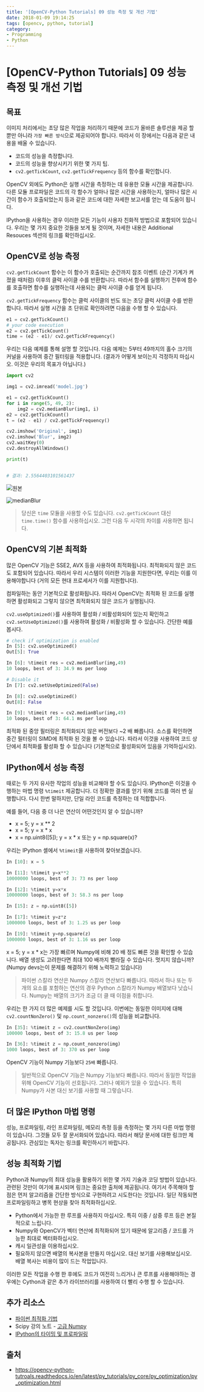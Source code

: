 ```yaml
---
title: '[OpenCV-Python Tutorials] 09 성능 측정 및 개선 기법'
date: 2018-01-09 19:14:25
tags: [opencv, python, tutorial]
category:
- Programming
- Python
---
```


# [OpenCV-Python Tutorials] 09 성능 측정 및 개선 기법

## 목표

이미지 처리에서는 초당 많은 작업을 처리하기 때문에 코드가 올바른 솔루션을 제공 할 뿐만 아니라 `가장 빠른 방식`으로 제공되어야 합니다. 따라서 이 장에서는 다음과 같은 내용을 배울 수 있습니다. 

- 코드의 성능을 측정합니다.
- 코드의 성능을 향상시키기 위한 몇 가지 팁.
- `cv2.getTickCount`, `cv2.getTickFrequency` 등의 함수를 확인합니다.

OpenCV 외에도 Python은 실행 시간을 측정하는 데 유용한 모듈 시간을 제공합니다. 다른 모듈 프로파일은 코드의 각 함수가 얼마나 많은 시간을 사용하는지, 얼마나 많은 시간이 함수가 호출되었는지 등과 같은 코드에 대한 자세한 보고서를 얻는 데 도움이 됩니다. 

IPython을 사용하는 경우 이러한 모든 기능이 사용자 친화적 방법으로 포함되어 있습니다. 우리는 몇 가지 중요한 것들을 보게 될 것이며, 자세한 내용은 Additional Resouces 섹션의 링크를 확인하십시오.

## OpenCV로 성능 측정

`cv2.getTickCount` 함수는 이 함수가 호출되는 순간까지 참조 이벤트 (순간 기계가 켜졌을 때처럼) 이후의 클럭 사이클 수를 반환합니다. 따라서 함수를 실행하기 전후에 함수를 호출하면 함수를 실행하는데 사용되는 클럭 사이클 수를 얻게 됩니다.

`cv2.getTickFrequency` 함수는 클럭 사이클의 빈도 또는 초당 클럭 사이클 수를 반환합니다. 따라서 실행 시간을 초 단위로 확인하려면 다음을 수행 할 수 있습니다.

```python
e1 = cv2.getTickCount()
# your code execution
e2 = cv2.getTickCount()
time = (e2 - e1)/ cv2.getTickFrequency()
```

우리는 다음 예제를 통해 설명 할 것입니다. 다음 예제는 5부터 49까지의 홀수 크기의 커널을 사용하여 중간 필터링을 적용합니다. (결과가 어떻게 보이는지 걱정하지 마십시오. 이것은 우리의 목표가 아닙니다.)

```python
import cv2

img1 = cv2.imread('model.jpg')

e1 = cv2.getTickCount()
for i in range(5, 49, 2):
    img2 = cv2.medianBlur(img1, i)
e2 = cv2.getTickCount()
t = (e2 - e1) / cv2.getTickFrequency()

cv2.imshow('Original', img1)
cv2.imshow('Blur', img2)
cv2.waitKey(0)
cv2.destroyAllWindows()

print(t)


# 결과: 2.5564403101561437
```


![원본](https://goo.gl/HiuJ4e)

![medianBlur](https://goo.gl/D84KTf)



> 당신은 `time` 모듈을 사용할 수도 있습니다. `cv2.getTickCount` 대신 `time.time()` 함수를 사용하십시오. 그런 다음 두 시각의 차이를 사용하면 됩니다.


## OpenCV의 기본 최적화

많은 OpenCV 기능은 SSE2, AVX 등을 사용하여 최적화됩니다. 최적화되지 않은 코드도 포함되어 있습니다. 따라서 우리 시스템이 이러한 기능을 지원한다면, 우리는 이를 이용해야합니다 (거의 모든 현대 프로세서가 이를 지원합니다). 

컴파일하는 동안 기본적으로 활성화됩니다. 따라서 OpenCV는 최적화 된 코드를 실행하면 활성화되고 그렇지 않으면 최적화되지 않은 코드가 실행됩니다. 

`cv2.useOptimized()`를 사용하여 활성화 / 비활성화되어 있는지 확인하고 `cv2.setUseOptimized()`를 사용하여 활성화 / 비활성화 할 수 있습니다. 간단한 예를 봅시다.

```python
# check if optimization is enabled
In [5]: cv2.useOptimized()
Out[5]: True

In [6]: %timeit res = cv2.medianBlur(img,49)
10 loops, best of 3: 34.9 ms per loop

# Disable it
In [7]: cv2.setUseOptimized(False)

In [8]: cv2.useOptimized()
Out[8]: False

In [9]: %timeit res = cv2.medianBlur(img,49)
10 loops, best of 3: 64.1 ms per loop
```

최적화 된 중앙 필터링은 최적화되지 않은 버전보다 ~2 배 빠릅니다. 소스를 확인하면 중간 필터링이 SIMD에 최적화 된 것을 볼 수 있습니다. 따라서 이것을 사용하여 코드 상단에서 최적화를 활성화 할 수 있습니다 (기본적으로 활성화되어 있음을 기억하십시오).

## IPython에서 성능 측정

때로는 두 가지 유사한 작업의 성능을 비교해야 할 수도 있습니다. IPython은 이것을 수행하는 마법 명령 `%timeit` 제공합니다. 더 정확한 결과를 얻기 위해 코드를 여러 번 실행합니다. 다시 한번 말하지만, 단일 라인 코드를 측정하는 데 적합합니다.

예를 들어, 다음 중 더 나은 연산이 어떤것인지 알 수 있습니까? 

- x = 5; y = x ** 2
- x = 5; y = x * x
- x = np.uint8([5]); y = x * x 또는 y = np.square(x)? 

우리는 IPython 셸에서 `%timeit`을 사용하여 찾아보겠습니다.

```python
In [10]: x = 5

In [11]: %timeit y=x**2
10000000 loops, best of 3: 73 ns per loop

In [12]: %timeit y=x*x
10000000 loops, best of 3: 58.3 ns per loop

In [15]: z = np.uint8([5])

In [17]: %timeit y=z*z
1000000 loops, best of 3: 1.25 us per loop

In [19]: %timeit y=np.square(z)
1000000 loops, best of 3: 1.16 us per loop
```

x = 5; y = x * x는 가장 빠르며 Numpy에 비해 20 배 정도 빠른 것을 확인할 수 있습니다. 배열 생성도 고려한다면 최대 100 배까지 빨라질 수 있습니다. 멋지지 않습니까? (Numpy devs는이 문제를 해결하기 위해 노력하고 있습니다)

> 파이썬 스칼라 연산은 Numpy 스칼라 연산보다 빠릅니다. 따라서 하나 또는 두 개의 요소를 포함하는 연산의 경우 Python 스칼라가 Numpy 배열보다 낫습니다. Numpy는 배열의 크기가 조금 더 클 때 이점을 취합니다.

우리는 한 가지 더 많은 예제를 시도 할 것입니다. 이번에는 동일한 이미지에 대해 `cv2.countNonZero()` 및 `np.count_nonzero()`의 성능을 비교합니다.

```python
In [35]: %timeit z = cv2.countNonZero(img)
100000 loops, best of 3: 15.8 us per loop

In [36]: %timeit z = np.count_nonzero(img)
1000 loops, best of 3: 370 us per loop
```

OpenCV 기능이 Numpy 기능보다 `25배` 빠릅니다.

> 일반적으로 OpenCV 기능은 Numpy 기능보다 빠릅니다. 따라서 동일한 작업을 위해 OpenCV 기능이 선호됩니다. 그러나 예외가 있을 수 있습니다. 특히 Numpy가 사본 대신 보기를 사용할 때 그렇습니다.

## 더 많은 IPython 마법 명령

성능, 프로파일링, 라인 프로파일링, 메모리 측정 등을 측정하는 몇 가지 다른 마법 명령이 있습니다. 그것들 모두 잘 문서화되어 있습니다. 따라서 해당 문서에 대한 링크만 제공됩니다. 관심있는 독자는 링크를 확인하시기 바랍니다.

## 성능 최적화 기법

Python과 Numpy의 최대 성능을 활용하기 위한 몇 가지 기술과 코딩 방법이 있습니다. 관련된 것만이 여기에 표시되며 링크는 중요한 출처에 제공됩니다. 여기서 주목해야 할 점은 먼저 알고리즘을 간단한 방식으로 구현하려고 시도한다는 것입니다. 일단 작동되면 프로파일링하고 병목 현상을 찾아 최적화하십시오.

- Python에서 가능한 한 루프를 사용하지 마십시오. 특히 이중 / 삼중 루프 등은 본질적으로 느립니다.
- Numpy와 OpenCV가 벡터 연산에 최적화되어 있기 때문에 알고리즘 / 코드를 가능한 최대로 벡터화하십시오.
- 캐시 일관성을 이용하십시오.
- 필요하지 않으면 배열의 복사본을 만들지 마십시오. 대신 보기를 사용해보십시오. 배열 복사는 비용이 많이 드는 작업입니다.

이러한 모든 작업을 수행 한 후에도 코드가 여전히 느리거나 큰 루프를 사용해야하는 경우에는 Cython과 같은 추가 라이브러리를 사용하여 더 빨리 수행 할 수 있습니다.


## 추가 리소스

- [파이썬 최적화 기법](https://wiki.python.org/moin/PythonSpeed/PerformanceTips)
- Scipy 강의 노트 - [고급 Numpy](http://www.scipy-lectures.org/advanced/advanced_numpy/index.html#advanced-numpy)
- [IPython의 타이밍 및 프로파일링](http://pynash.org/2013/03/06/timing-and-profiling/)



## 출처

- https://opencv-python-tutroals.readthedocs.io/en/latest/py_tutorials/py_core/py_optimization/py_optimization.html


<script src="https://gist.github.com/jacegem/60ce233cf6adaa7a385233e1f164ed13.js"></script>















